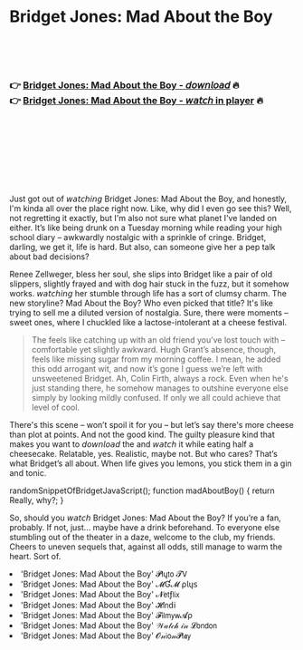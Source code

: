 <h1>Bridget Jones: Mad About the Boy</h1>

<br><br><br>

<h3>👉 <a href="https://Dougs-picysimre1970.github.io/mtlurjtqto/">Bridget Jones: Mad About the Boy - 𝘥𝘰𝘸𝘯𝘭𝘰𝘢𝘥</a> 🔥<br>
👉 <a href="https://Dougs-picysimre1970.github.io/mtlurjtqto/">Bridget Jones: Mad About the Boy - 𝘸𝘢𝘵𝘤𝘩 in player</a> 🔥
</h3>



<br><br><br><br><br><br><br>


Just got out of 𝘸𝘢𝘵𝘤𝘩𝘪𝘯𝘨 Bridget Jones: Mad About the Boy, and honestly, I'm kinda all over the place right now. Like, why did I even go see this? Well, not regretting it exactly, but I'm also not sure what planet I've landed on either. It’s like being drunk on a Tuesday morning while reading your high school diary – awkwardly nostalgic with a sprinkle of cringe. Bridget, darling, we get it, life is hard. But also, can someone give her a pep talk about bad decisions? 

Renee Zellweger, bless her soul, she slips into Bridget like a pair of old slippers, slightly frayed and with dog hair stuck in the fuzz, but it somehow works. 𝘸𝘢𝘵𝘤𝘩𝘪𝘯𝘨 her stumble through life has a sort of clumsy charm. The new storyline? Mad About the Boy? Who even picked that title? It's like trying to sell me a diluted version of nostalgia. Sure, there were moments – sweet ones, where I chuckled like a lactose-intolerant at a cheese festival. 

> The   feels like catching up with an old friend you’ve lost touch with – comfortable yet slightly awkward. Hugh Grant’s absence, though, feels like missing sugar from my morning coffee. I mean, he added this odd arrogant wit, and now it’s gone I guess we’re left with unsweetened Bridget. Ah, Colin Firth, always a rock. Even when he's just standing there, he somehow manages to outshine everyone else simply by looking mildly confused. If only we all could achieve that level of cool. 

There's this scene – won’t spoil it for you – but let’s say there's more cheese than plot at points. And not the good kind. The guilty pleasure kind that makes you want to 𝘥𝘰𝘸𝘯𝘭𝘰𝘢𝘥 the   and 𝘸𝘢𝘵𝘤𝘩 it while eating half a cheesecake. Relatable, yes. Realistic, maybe not. But who cares? That’s what Bridget’s all about. When life gives you lemons, you stick them in a gin and tonic.

randomSnippetOfBridgetJavaScript();
function madAboutBoy() { 
  return Really, why?; 
}

So, should you 𝘸𝘢𝘵𝘤𝘩 Bridget Jones: Mad About the Boy? If you’re a fan, probably. If not, just… maybe have a drink beforehand. To everyone else stumbling out of the theater in a daze, welcome to the club, my friends. Cheers to uneven sequels that, against all odds, still manage to warm the heart. Sort of.

<li>'Bridget Jones: Mad About the Boy' 𝓟𝗅ų𝗍𝗈 𝓣𝖵</li>
<li>'Bridget Jones: Mad About the Boy' 𝓜Ɠ𝓜 ρ𝗅ų𝗌</li>
<li>'Bridget Jones: Mad About the Boy' 𝓝𝖾𝗍ƒ𝗅𝗂𝗑</li>
<li>'Bridget Jones: Mad About the Boy' 𝓗𝗂𝗇ԁ𝗂</li>
<li>'Bridget Jones: Mad About the Boy' 𝓕𝗂𝗅𝗆𝗒𝗐𝓐ρ</li>
<li>'Bridget Jones: Mad About the Boy' 𝒲𝒶𝓉𝒸𝒽 𝒾𝓃 𝓛𝗈𝗇𝖽𝗈𝗇</li>
<li>'Bridget Jones: Mad About the Boy' 𝓞𝓃𝗂𝗈𝓃𝓟𝗅𝖆𝗒</li>
